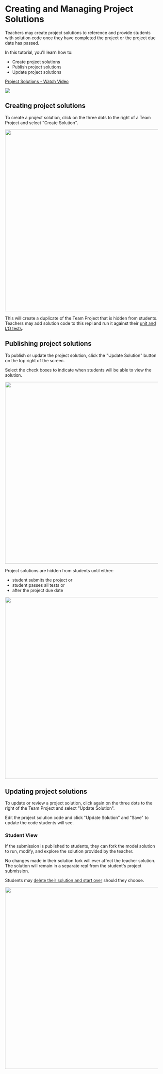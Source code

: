 # Creating and Managing Project Solutions

Teachers may create project solutions to reference and provide students with solution code once they have completed the project or the project due date has passed.

In this tutorial, you'll learn how to:
* Create project solutions
* Publish project solutions
* Update project solutions

<a href="https://www.loom.com/share/43c375a7ddca408eb72a3675d4304f7e">
    <p>Project Solutions - Watch Video</p>
    <img style="max-width:300px;" src="https://cdn.loom.com/sessions/thumbnails/43c375a7ddca408eb72a3675d4304f7e-with-play.gif">
  </a>

## Creating project solutions 
To create a project solution, click on the three dots to the right of a Team Project and select "Create Solution".

<img style="width: 600px" src="/images/teamsForEducation/model-solutions/create_solution.gif" />

This will create a duplicate of the Team Project that is hidden from students. Teachers may add solution code to this repl and run it against their [unit and I/O tests](https://docs.replit.com/teams/testing-assessments-autograding). 

## Publishing project solutions

To publish or update the project solution, click the "Update Solution" button on the top right of the screen. 

Select the check boxes to indicate when students will be able to view the solution.

<img style="width: 600px" src="/images/teamsForEducation/model-solutions/update_solution.gif" />

Project solutions are hidden from students until either:
  - student submits the project or
  - student passes all tests or
  - after the project due date

<img style="width: 600px" src="/images/teamsForEducation/model-solutions/update_solution_status.png" />

## Updating project solutions

To update or review a project solution, click again on the three dots to the right of the Team Project and select "Update Solution". 

Edit the project solution code and click "Update Solution" and "Save" to update the code students will see. 

### Student View
If the submission is published to students, they can fork the model solution to run, modify, and explore the solution provided by the teacher.

No changes made in their solution fork will ever affect the teacher solution. The solution will remain in a separate repl from the student's project submission. 

Students may [delete their solution and start over](https://www.loom.com/share/513259afbb9d4d11a918ea18c22dffab) should they choose. 

<img style="width: 600px" src="/images/teamsForEducation/model-solutions/solution_student_view.png" />



